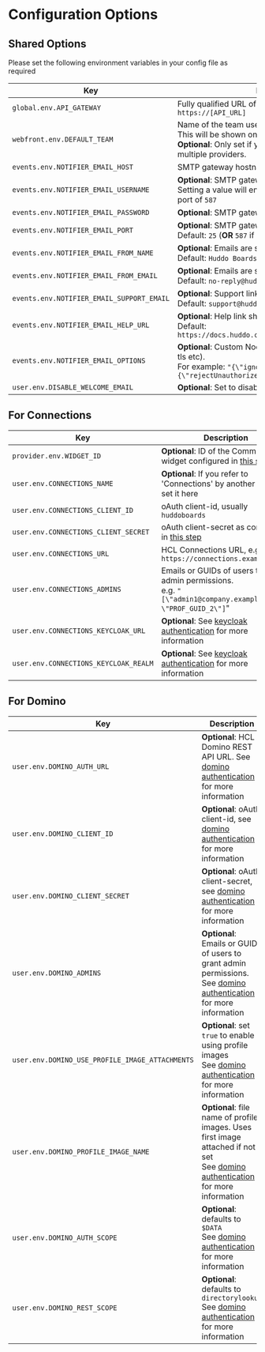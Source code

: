 # Configuration Options

## Shared Options

Please set the following environment variables in your config file as required

| Key                                       | Description                                                                                                                                                               |
| ----------------------------------------- | ------------------------------------------------------------------------------------------------------------------------------------------------------------------------- |
| `global.env.API_GATEWAY`                  | Fully qualified URL of the API in the format `https://[API_URL]`                                                                                                          |
| `webfront.env.DEFAULT_TEAM`               | Name of the team users will primarily login with.</br>This will be shown on the login page.</br>**Optional**: Only set if you are authenticating with multiple providers. |
| `events.env.NOTIFIER_EMAIL_HOST`          | SMTP gateway hostname, e.g. `smtp.ethereal.com`                                                                                                                           |
| `events.env.NOTIFIER_EMAIL_USERNAME`      | **Optional**: SMTP gateway authentication.<br/>Setting a value will enable auth and use the default port of `587`                                                         |
| `events.env.NOTIFIER_EMAIL_PASSWORD`      | **Optional**: SMTP gateway authentication password                                                                                                                        |
| `events.env.NOTIFIER_EMAIL_PORT`          | **Optional**: SMTP gateway port. <br/>Default: `25` (**OR** `587` if `NOTIFIER_EMAIL_USERNAME` is set)                                                                    |
| `events.env.NOTIFIER_EMAIL_FROM_NAME`     | **Optional**: Emails are sent from this name.<br/>Default: `Huddo Boards`                                                                                                 |
| `events.env.NOTIFIER_EMAIL_FROM_EMAIL`    | **Optional**: Emails are sent from this email address.<br/>Default: `no-reply@huddo.com`                                                                                  |
| `events.env.NOTIFIER_EMAIL_SUPPORT_EMAIL` | **Optional**: Support link shown in emails.<br/>Default: `support@huddo.com`                                                                                              |
| `events.env.NOTIFIER_EMAIL_HELP_URL`      | **Optional**: Help link shown in new user welcome email.<br/>Default: `https://docs.huddo.com/boards/howto/knowledgebase/`                                                |
| `events.env.NOTIFIER_EMAIL_OPTIONS`       | **Optional**: Custom NodeMailer email options (insecure tls etc).<br/>For example: `"{\"ignoreTLS\": true,\"tls\":{\"rejectUnauthorized\":false}}"`                       |
| `user.env.DISABLE_WELCOME_EMAIL`          | **Optional**: Set to disable welcome emails for users                                                                                                                     |

## For Connections

| Key                                   | Description                                                                                                            |
| ------------------------------------- | ---------------------------------------------------------------------------------------------------------------------- |
| `provider.env.WIDGET_ID`              | **Optional**: ID of the Community widget configured in [this step](../connections/widgets-on-prem.md#community-widget) |
| `user.env.CONNECTIONS_NAME`           | **Optional**: If you refer to 'Connections' by another name, set it here                                               |
| `user.env.CONNECTIONS_CLIENT_ID`      | oAuth client-id, usually `huddoboards`                                                                                 |
| `user.env.CONNECTIONS_CLIENT_SECRET`  | oAuth client-secret as configured in [this step](../connections/auth-on-prem.md)                                       |
| `user.env.CONNECTIONS_URL`            | HCL Connections URL, e.g. `https://connections.example.com`                                                            |
| `user.env.CONNECTIONS_ADMINS`         | Emails or GUIDs of users to grant admin permissions.<br/>e.g. `"[\"admin1@company.example.com\", \"PROF_GUID_2\"]`"    |
| `user.env.CONNECTIONS_KEYCLOAK_URL`   | **Optional**: See [keycloak authentication](../connections/keycloak.md) for more information                           |
| `user.env.CONNECTIONS_KEYCLOAK_REALM` | **Optional**: See [keycloak authentication](../connections/keycloak.md) for more information                           |

## For Domino

| Key                                             | Description                                                                                                                                               |
| ----------------------------------------------- | --------------------------------------------------------------------------------------------------------------------------------------------------------- |
| `user.env.DOMINO_AUTH_URL`                      | **Optional**: HCL Domino REST API URL. See [domino authentication](../domino/on-prem.md) for more information                                             |
| `user.env.DOMINO_CLIENT_ID`                     | **Optional**: oAuth client-id, see [domino authentication](../domino/on-prem.md) for more information                                                     |
| `user.env.DOMINO_CLIENT_SECRET`                 | **Optional**: oAuth client-secret, see [domino authentication](../domino/on-prem.md) for more information                                                 |
| `user.env.DOMINO_ADMINS`                        | **Optional**: Emails or GUIDs of users to grant admin permissions.<br/>See [domino authentication](../domino/on-prem.md) for more information             |
| `user.env.DOMINO_USE_PROFILE_IMAGE_ATTACHMENTS` | **Optional**: set `true` to enable using profile images<br>See [domino authentication](../domino/on-prem.md) for more information                         |
| `user.env.DOMINO_PROFILE_IMAGE_NAME`            | **Optional**: file name of profile images. Uses first image attached if not set<br>See [domino authentication](../domino/on-prem.md) for more information |
| `user.env.DOMINO_AUTH_SCOPE`                    | **Optional**: defaults to `$DATA`<br>See [domino authentication](../domino/on-prem.md) for more information                                               |
| `user.env.DOMINO_REST_SCOPE`                    | **Optional**: defaults to `directorylookup`<br>See [domino authentication](../domino/on-prem.md) for more information                                     |
